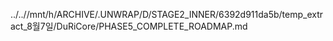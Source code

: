 ../..//mnt/h/ARCHIVE/.UNWRAP/D/STAGE2_INNER/6392d911da5b/temp_extract_8월7일/DuRiCore/PHASE5_COMPLETE_ROADMAP.md